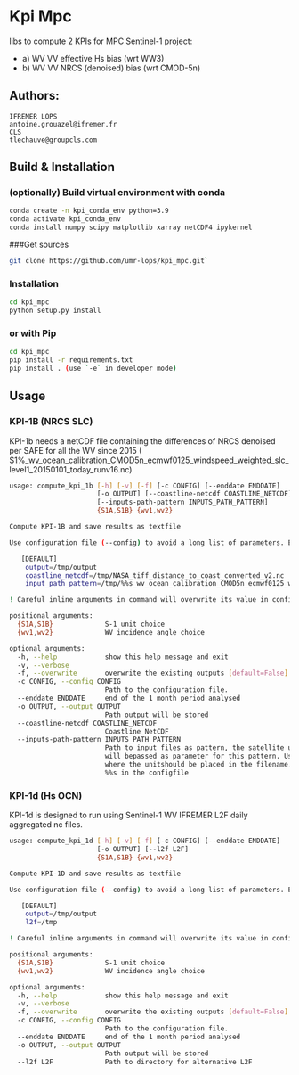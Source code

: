 # Kpi Mpc

libs to compute 2 KPIs  for MPC Sentinel-1 project:
  - a) WV VV effective Hs bias (wrt WW3)
  - b) WV VV NRCS (denoised) bias (wrt CMOD-5n)

## Authors:
    IFREMER LOPS
    antoine.grouazel@ifremer.fr
    CLS
    tlechauve@groupcls.com

## Build & Installation

### (optionally) Build virtual environment with conda
```bash
conda create -n kpi_conda_env python=3.9
conda activate kpi_conda_env
conda install numpy scipy matplotlib xarray netCDF4 ipykernel 
```

###Get sources
```bash
git clone https://github.com/umr-lops/kpi_mpc.git`
```

### Installation
```bash
cd kpi_mpc
python setup.py install 
```

### or with Pip

```bash
cd kpi_mpc
pip install -r requirements.txt
pip install . (use `-e` in developer mode)
```

## Usage

### KPI-1B (NRCS SLC)
KPI-1b needs a netCDF file containing the differences of NRCS denoised per SAFE for all the WV since 2015 ( S1%_wv_ocean_calibration_CMOD5n_ecmwf0125_windspeed_weighted_slc_level1_20150101_today_runv16.nc)

```bash
usage: compute_kpi_1b [-h] [-v] [-f] [-c CONFIG] [--enddate ENDDATE]
                      [-o OUTPUT] [--coastline-netcdf COASTLINE_NETCDF]
                      [--inputs-path-pattern INPUTS_PATH_PATTERN]
                      {S1A,S1B} {wv1,wv2}

Compute KPI-1B and save results as textfile

Use configuration file (--config) to avoid a long list of parameters. Example; kpi1b.ini

   [DEFAULT]
    output=/tmp/output
    coastline_netcdf=/tmp/NASA_tiff_distance_to_coast_converted_v2.nc
    input_path_pattern=/tmp/%%s_wv_ocean_calibration_CMOD5n_ecmwf0125_windspeed_weighted_slc_level1_20150101_today_runv16.nc

! Careful inline arguments in command will overwrite its value in configuration file.

positional arguments:
  {S1A,S1B}             S-1 unit choice
  {wv1,wv2}             WV incidence angle choice

optional arguments:
  -h, --help            show this help message and exit
  -v, --verbose
  -f, --overwrite       overwrite the existing outputs [default=False]
  -c CONFIG, --config CONFIG
                        Path to the configuration file.
  --enddate ENDDATE     end of the 1 month period analysed
  -o OUTPUT, --output OUTPUT
                        Path output will be stored
  --coastline-netcdf COASTLINE_NETCDF
                        Coastline NetCDF
  --inputs-path-pattern INPUTS_PATH_PATTERN
                        Path to input files as pattern, the satellite unit
                        will bepassed as parameter for this pattern. Use %s
                        where the unitshould be placed in the filename. Use
                        %%s in the configfile
```

### KPI-1d (Hs OCN)
KPI-1d is designed to run using Sentinel-1 WV IFREMER L2F daily aggregated nc files.

```bash
usage: compute_kpi_1d [-h] [-v] [-f] [-c CONFIG] [--enddate ENDDATE]
                      [-o OUTPUT] [--l2f L2F]
                      {S1A,S1B} {wv1,wv2}

Compute KPI-1D and save results as textfile

Use configuration file (--config) to avoid a long list of parameters. Example; kpi1b.ini

   [DEFAULT]
    output=/tmp/output
    l2f=/tmp

! Careful inline arguments in command will overwrite its value in configuration file.

positional arguments:
  {S1A,S1B}             S-1 unit choice
  {wv1,wv2}             WV incidence angle choice

optional arguments:
  -h, --help            show this help message and exit
  -v, --verbose
  -f, --overwrite       overwrite the existing outputs [default=False]
  -c CONFIG, --config CONFIG
                        Path to the configuration file.
  --enddate ENDDATE     end of the 1 month period analysed
  -o OUTPUT, --output OUTPUT
                        Path output will be stored
  --l2f L2F             Path to directory for alternative L2F
```
